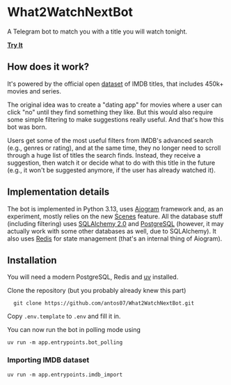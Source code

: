 # What2WatchNextBot

A Telegram bot to match you with a title you will watch tonight.

**[Try It](https://t.me/what2watchnextbot)**

## How does it work?

It's powered by the official open [dataset](https://developer.imdb.com/non-commercial-datasets/)
of IMDB titles, that includes 450k+ movies and series.

The original idea was to create a "dating app" for movies where a user can click "no" until they
find something they like.
But this would also require some simple filtering to make suggestions really useful.
And that's how this bot was born.

Users get some of the most useful filters from IMDB's advanced search (e.g., genres or rating),
and at the same time, they no longer need to scroll through a huge list of titles the search finds.
Instead, they receive a suggestion, then watch it or decide what to do with this title in the future
(e.g., it won't be suggested anymore, if the user has already watched it).

## Implementation details

The bot is implemented in Python 3.13, uses [Aiogram](https://github.com/aiogram/aiogram) framework
and, as an experiment, mostly relies on the new
[Scenes](https://docs.aiogram.dev/en/stable/dispatcher/finite_state_machine/scene.html) feature.
All the database stuff (including filtering) uses 
[SQLAlchemy 2.0](https://docs.sqlalchemy.org/en/20/index.html)
and [PostgreSQL](https://www.postgresql.org/) (however, it may actually work with some other databases
as well, due to SQLAlchemy).
It also uses [Redis](https://redis.io) for state management (that's an internal thing of Aiogram).

## Installation

You will need a modern PostgreSQL, Redis and [uv](https://docs.astral.sh/uv/)
installed.

Clone the repository (but you probably already knew this part)

      git clone https://github.com/antos07/What2WatchNextBot.git

Copy `.env.template` to `.env` and fill it in.

You can now run the bot in polling mode using
    
    uv run -m app.entrypoints.bot_polling

### Importing IMDB dataset

    uv run -m app.entrypoints.imdb_import
